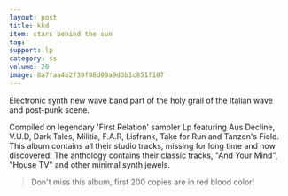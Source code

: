 ```yaml
---
layout: post
title: kkd
item: stars behind the sun
tag:
support: lp
category: ss
volume: 20
image: 8a7faa4b2f39f86d09a9d3b1c851f187
---
```


Electronic synth new wave band part of the holy grail of the Italian wave and post-punk scene.

Compiled on legendary 'First Relation' sampler Lp featuring Aus Decline, V.U.D, Dark Tales, Militia, F.A.R, Lisfrank, Take for Run and Tanzen's Field.
This album contains all their studio tracks, missing for long time and now discovered! The anthology contains their classic tracks, "And Your Mind", "House TV" and other minimal synth jewels.

> Don't miss this album, first 200 copies are in red blood color!
